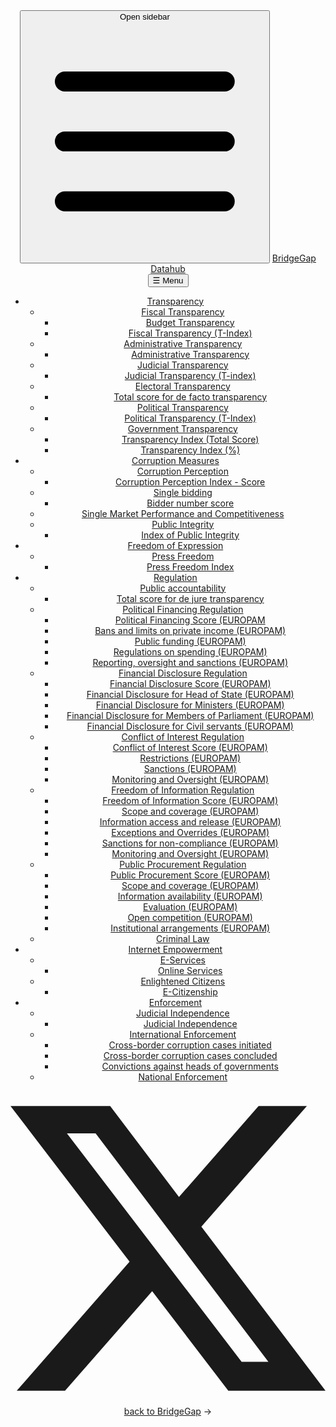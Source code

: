 <header class="fixed w-full top-0 z-40 flex h-12 shrink-0 justify-start items-center gap-x-4 border-b border-gray-200 bg-white/90 backdrop-blur print:hidden "><div class="max-w-full mx-auto px-6 sm:px-8 md:px-12 flex flex-1 items-center justify-between" style="max-width: 1800px;"><div class="flex gap-x-4 items-center"><button type="button" class="text-gray-900 hover:bg-gray-50 rounded-lg p-1 transition-all duration-500 md:hidden"><span class="sr-only">Open sidebar</span> <svg class="w-5 h-5" width="100%" height="100%" viewBox="0 0 24 24" stroke-width="2" stroke="currentColor" fill="none" stroke-linecap="round" stroke-linejoin="round" xmlns="http://www.w3.org/2000/svg"><path stroke="none" d="M0 0h24v24H0z" fill="none"></path><path d="M4 6l16 0"></path><path d="M4 12l16 0"></path><path d="M4 18l16 0"></path></svg></button> <a href="/" class="text-sm font-bold text-gray-800 hidden md:block">BridgeGap Datahub</a></div> <div class="oo"><button class="menu-toggle s-pA-OhIC2akyr">☰ Menu</button> <nav class="s-pA-OhIC2akyr"><ul class="menu  s-pA-OhIC2akyr"><li class="menu-item s-pA-OhIC2akyr"><a href="#" class="s-pA-OhIC2akyr">Transparency</a> <ul class="dropdown s-pA-OhIC2akyr"><li class="dropdown-item s-pA-OhIC2akyr"><a href="#" class="s-pA-OhIC2akyr">Fiscal Transparency</a> <ul class="sub-dropdown s-pA-OhIC2akyr"><li class="s-pA-OhIC2akyr"><a href="/indicator/budg_transp" class="s-pA-OhIC2akyr">Budget Transparency</a></li><li class="s-pA-OhIC2akyr"><a href="/indicator/FT-T-Index" class="s-pA-OhIC2akyr">Fiscal Transparency (T-Index)</a></li></ul> </li><li class="dropdown-item s-pA-OhIC2akyr"><a href="#" class="s-pA-OhIC2akyr">Administrative Transparency</a> <ul class="sub-dropdown s-pA-OhIC2akyr"><li class="s-pA-OhIC2akyr"><a href="/indicator/admin_transp" class="s-pA-OhIC2akyr">Administrative Transparency</a></li></ul> </li><li class="dropdown-item s-pA-OhIC2akyr"><a href="#" class="s-pA-OhIC2akyr">Judicial Transparency</a> <ul class="sub-dropdown s-pA-OhIC2akyr"><li class="s-pA-OhIC2akyr"><a href="/indicator/JT-T-Index" class="s-pA-OhIC2akyr">Judicial Transparency (T-index)</a></li></ul> </li><li class="dropdown-item s-pA-OhIC2akyr"><a href="#" class="s-pA-OhIC2akyr">Electoral Transparency</a> <ul class="sub-dropdown s-pA-OhIC2akyr"><li class="s-pA-OhIC2akyr"><a href="/indicator/DF-total" class="s-pA-OhIC2akyr">Total score for de facto transparency</a></li></ul> </li><li class="dropdown-item s-pA-OhIC2akyr"><a href="#" class="s-pA-OhIC2akyr">Political Transparency</a> <ul class="sub-dropdown s-pA-OhIC2akyr"><li class="s-pA-OhIC2akyr"><a href="/indicator/PT-T-Index" class="s-pA-OhIC2akyr">Political Transparency (T-Index)</a></li></ul> </li><li class="dropdown-item s-pA-OhIC2akyr"><a href="#" class="s-pA-OhIC2akyr">Government Transparency</a> <ul class="sub-dropdown s-pA-OhIC2akyr"><li class="s-pA-OhIC2akyr"><a href="/indicator/tindex" class="s-pA-OhIC2akyr">Transparency Index (Total Score)</a></li><li class="s-pA-OhIC2akyr"><a href="/indicator/tindex_100" class="s-pA-OhIC2akyr">Transparency Index (%)</a></li></ul> </li></ul> </li><li class="menu-item s-pA-OhIC2akyr"><a href="#" class="s-pA-OhIC2akyr">Corruption Measures</a> <ul class="dropdown s-pA-OhIC2akyr"><li class="dropdown-item s-pA-OhIC2akyr"><a href="#" class="s-pA-OhIC2akyr">Corruption Perception</a> <ul class="sub-dropdown s-pA-OhIC2akyr"><li class="s-pA-OhIC2akyr"><a href="/indicator/CPI-score" class="s-pA-OhIC2akyr">Corruption Perception Index - Score</a></li></ul> </li><li class="dropdown-item s-pA-OhIC2akyr"><a href="#" class="s-pA-OhIC2akyr">Single bidding</a> <ul class="sub-dropdown s-pA-OhIC2akyr"><li class="s-pA-OhIC2akyr"><a href="/indicator/OT_singlebid" class="s-pA-OhIC2akyr">Bidder number score</a></li></ul> </li><li class="dropdown-item s-pA-OhIC2akyr"><a href="#" class="s-pA-OhIC2akyr">Single Market Performance and Competitiveness</a> <ul class="sub-dropdown s-pA-OhIC2akyr"></ul> </li><li class="dropdown-item s-pA-OhIC2akyr"><a href="#" class="s-pA-OhIC2akyr">Public Integrity</a> <ul class="sub-dropdown s-pA-OhIC2akyr"><li class="s-pA-OhIC2akyr"><a href="/indicator/ipi" class="s-pA-OhIC2akyr">Index of Public Integrity</a></li></ul> </li></ul> </li><li class="menu-item s-pA-OhIC2akyr"><a href="#" class="s-pA-OhIC2akyr">Freedom of Expression</a> <ul class="dropdown s-pA-OhIC2akyr"><li class="dropdown-item s-pA-OhIC2akyr"><a href="#" class="s-pA-OhIC2akyr">Press Freedom</a> <ul class="sub-dropdown s-pA-OhIC2akyr"><li class="s-pA-OhIC2akyr"><a href="/indicator/PFI Score" class="s-pA-OhIC2akyr">Press Freedom Index</a></li></ul> </li></ul> </li><li class="menu-item s-pA-OhIC2akyr"><a href="#" class="s-pA-OhIC2akyr">Regulation</a> <ul class="dropdown s-pA-OhIC2akyr"><li class="dropdown-item s-pA-OhIC2akyr"><a href="#" class="s-pA-OhIC2akyr">Public accountability</a> <ul class="sub-dropdown s-pA-OhIC2akyr"><li class="s-pA-OhIC2akyr"><a href="/indicator/DJ-total" class="s-pA-OhIC2akyr">Total score for de jure transparency</a></li></ul> </li><li class="dropdown-item s-pA-OhIC2akyr"><a href="#" class="s-pA-OhIC2akyr">Political Financing Regulation</a> <ul class="sub-dropdown s-pA-OhIC2akyr"><li class="s-pA-OhIC2akyr"><a href="/indicator/PF-Score" class="s-pA-OhIC2akyr">Political Financing Score (EUROPAM</a></li><li class="s-pA-OhIC2akyr"><a href="/indicator/PF-1" class="s-pA-OhIC2akyr">Bans and limits on private income (EUROPAM)</a></li><li class="s-pA-OhIC2akyr"><a href="/indicator/PF-2" class="s-pA-OhIC2akyr">Public funding (EUROPAM)</a></li><li class="s-pA-OhIC2akyr"><a href="/indicator/PF-3" class="s-pA-OhIC2akyr">Regulations on spending (EUROPAM)</a></li><li class="s-pA-OhIC2akyr"><a href="/indicator/PF-4" class="s-pA-OhIC2akyr">Reporting, oversight and sanctions (EUROPAM)</a></li></ul> </li><li class="dropdown-item s-pA-OhIC2akyr"><a href="#" class="s-pA-OhIC2akyr">Financial Disclosure Regulation</a> <ul class="sub-dropdown s-pA-OhIC2akyr"><li class="s-pA-OhIC2akyr"><a href="/indicator/FD-score" class="s-pA-OhIC2akyr">Financial Disclosure Score (EUROPAM)</a></li><li class="s-pA-OhIC2akyr"><a href="/indicator/FD-1" class="s-pA-OhIC2akyr">Financial Disclosure for Head of State (EUROPAM)</a></li><li class="s-pA-OhIC2akyr"><a href="/indicator/FD-2" class="s-pA-OhIC2akyr">Financial Disclosure for Ministers (EUROPAM)</a></li><li class="s-pA-OhIC2akyr"><a href="/indicator/FD-3" class="s-pA-OhIC2akyr">Financial Disclosure for Members of Parliament (EUROPAM)</a></li><li class="s-pA-OhIC2akyr"><a href="/indicator/FD-4" class="s-pA-OhIC2akyr">Financial Disclosure for Civil servants (EUROPAM)</a></li></ul> </li><li class="dropdown-item s-pA-OhIC2akyr"><a href="#" class="s-pA-OhIC2akyr">Conflict of Interest Regulation</a> <ul class="sub-dropdown s-pA-OhIC2akyr"><li class="s-pA-OhIC2akyr"><a href="/indicator/COI-Score" class="s-pA-OhIC2akyr">Conflict of Interest Score (EUROPAM)</a></li><li class="s-pA-OhIC2akyr"><a href="/indicator/COI-1" class="s-pA-OhIC2akyr">Restrictions (EUROPAM)</a></li><li class="s-pA-OhIC2akyr"><a href="/indicator/COI-2" class="s-pA-OhIC2akyr">Sanctions (EUROPAM)</a></li><li class="s-pA-OhIC2akyr"><a href="/indicator/COI-3" class="s-pA-OhIC2akyr">Monitoring and Oversight (EUROPAM)</a></li></ul> </li><li class="dropdown-item s-pA-OhIC2akyr"><a href="#" class="s-pA-OhIC2akyr">Freedom of Information Regulation</a> <ul class="sub-dropdown s-pA-OhIC2akyr"><li class="s-pA-OhIC2akyr"><a href="/indicator/FOI-Score" class="s-pA-OhIC2akyr">Freedom of Information Score (EUROPAM)</a></li><li class="s-pA-OhIC2akyr"><a href="/indicator/FOI-1" class="s-pA-OhIC2akyr">Scope and coverage (EUROPAM)</a></li><li class="s-pA-OhIC2akyr"><a href="/indicator/FOI-2" class="s-pA-OhIC2akyr">Information access and release (EUROPAM)</a></li><li class="s-pA-OhIC2akyr"><a href="/indicator/FOI-3" class="s-pA-OhIC2akyr">Exceptions and Overrides (EUROPAM)</a></li><li class="s-pA-OhIC2akyr"><a href="/indicator/FOI-4" class="s-pA-OhIC2akyr">Sanctions for non-compliance (EUROPAM)</a></li><li class="s-pA-OhIC2akyr"><a href="/indicator/FOI-5" class="s-pA-OhIC2akyr">Monitoring and Oversight (EUROPAM)</a></li></ul> </li><li class="dropdown-item s-pA-OhIC2akyr"><a href="#" class="s-pA-OhIC2akyr">Public Procurement Regulation</a> <ul class="sub-dropdown s-pA-OhIC2akyr"><li class="s-pA-OhIC2akyr"><a href="/indicator/PP-Score" class="s-pA-OhIC2akyr">Public Procurement Score (EUROPAM)</a></li><li class="s-pA-OhIC2akyr"><a href="/indicator/PP-1" class="s-pA-OhIC2akyr">Scope and coverage (EUROPAM)</a></li><li class="s-pA-OhIC2akyr"><a href="/indicator/PP-2" class="s-pA-OhIC2akyr">Information availability (EUROPAM)</a></li><li class="s-pA-OhIC2akyr"><a href="/indicator/PP-3" class="s-pA-OhIC2akyr">Evaluation (EUROPAM)</a></li><li class="s-pA-OhIC2akyr"><a href="/indicator/PP-4" class="s-pA-OhIC2akyr">Open competition (EUROPAM)</a></li><li class="s-pA-OhIC2akyr"><a href="/indicator/PP-5" class="s-pA-OhIC2akyr">Institutional arrangements (EUROPAM)</a></li></ul> </li><li class="dropdown-item s-pA-OhIC2akyr"><a href="#" class="s-pA-OhIC2akyr">Criminal Law</a> <ul class="sub-dropdown s-pA-OhIC2akyr"></ul> </li></ul> </li><li class="menu-item s-pA-OhIC2akyr"><a href="#" class="s-pA-OhIC2akyr">Internet Empowerment</a> <ul class="dropdown s-pA-OhIC2akyr"><li class="dropdown-item s-pA-OhIC2akyr"><a href="#" class="s-pA-OhIC2akyr">E-Services</a> <ul class="sub-dropdown s-pA-OhIC2akyr"><li class="s-pA-OhIC2akyr"><a href="/indicator/online_serv" class="s-pA-OhIC2akyr">Online Services</a></li></ul> </li><li class="dropdown-item s-pA-OhIC2akyr"><a href="#" class="s-pA-OhIC2akyr">Enlightened Citizens</a> <ul class="sub-dropdown s-pA-OhIC2akyr"><li class="s-pA-OhIC2akyr"><a href="/indicator/e_citizen" class="s-pA-OhIC2akyr">E-Citizenship</a></li></ul> </li></ul> </li><li class="menu-item s-pA-OhIC2akyr"><a href="#" class="s-pA-OhIC2akyr">Enforcement</a> <ul class="dropdown s-pA-OhIC2akyr"><li class="dropdown-item s-pA-OhIC2akyr"><a href="#" class="s-pA-OhIC2akyr">Judicial Independence</a> <ul class="sub-dropdown s-pA-OhIC2akyr"><li class="s-pA-OhIC2akyr"><a href="/indicator/jud_ind" class="s-pA-OhIC2akyr">Judicial Independence</a></li></ul> </li><li class="dropdown-item s-pA-OhIC2akyr"><a href="#" class="s-pA-OhIC2akyr">International Enforcement</a> <ul class="sub-dropdown s-pA-OhIC2akyr"><li class="s-pA-OhIC2akyr"><a href="/indicator/CBCI" class="s-pA-OhIC2akyr">Cross-border corruption cases initiated</a></li><li class="s-pA-OhIC2akyr"><a href="/indicator/CBCC" class="s-pA-OhIC2akyr">Cross-border corruption cases concluded</a></li><li class="s-pA-OhIC2akyr"><a href="/indicator/ITLC" class="s-pA-OhIC2akyr">Convictions against heads of governments</a></li></ul> </li><li class="dropdown-item s-pA-OhIC2akyr"><a href="#" class="s-pA-OhIC2akyr">National Enforcement</a> <ul class="sub-dropdown s-pA-OhIC2akyr"></ul> </li></ul> </li></ul></nav><!--<ThemesNav>--></div> <div class="flex gap-2 text-sm items-center"><div class="flex gap-2 items-center"><a href="https://twitter.com/bridgegap_eu" class="hover:bg-gray-50 rounded-lg p-2 transition-all duration-200" target="_blank" rel="noreferrer"><svg role="img" viewBox="0 0 24 24" fill="currentColor" xmlns="http://www.w3.org/2000/svg" width="100%" height="100%" class="w-4 h-4 text-gray-900 "><path d="M18.901 1.153h3.68l-8.04 9.19L24 22.846h-7.406l-5.8-7.584-6.638 7.584H.474l8.6-9.83L0 1.154h7.594l5.243 6.932ZM17.61 20.644h2.039L6.486 3.24H4.298Z"></path></svg></a></div> <div><a href="https://corruptiondata.eu/">back to BridgeGap</a> →</div></div></div></header>
